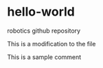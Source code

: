 # hello-world
robotics github repository

This is a modification to the file

This is a sample comment
